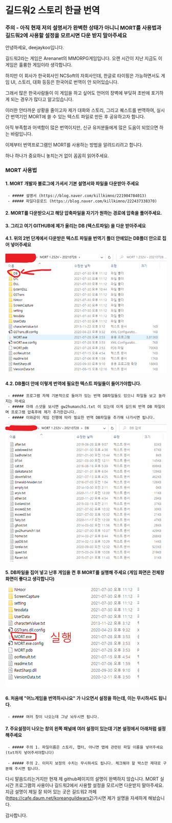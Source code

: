 # 길드워2 스토리 한글 번역

### 주의 - 아직 현재 저의 설명서가 완벽한 상태가 아니니 MORT를 사용법과 길드워2에 사용할 설정을 모르시면 다운 받지 말아주세요

안녕하세요, deejaykoo입니다. 

길드워2라는 게임은 Arenanet의 MMORPG게임입니다. 오랜 시간이 지난 지금도 이 게임은 훌륭한 게임이라 생각합니다.

하지만 이 회사가 한국회사인 NCSoft의 자회사인데, 한글로 타이핑은 가능하면서도 게임 UI, 스토리, 대화 등등은 한국어로 번역이 안 되어있습니다.

그래서 많은 한국사람들이 이 게임을 하고 싶어도 언어의 장벽에 부딪혀 초반에 포기하게 되는 경우가 많다고 알고있습니다.

이러한 안타까운 상황을 줄이고자 제가 대화와 스토리, 그리고 퀘스트를 번역하여, 실시간 번역기인 MORT에 쓸 수 있는 텍스트 파일로 만든 후 공유하고자 합니다.

아직 부족함과 어색함이 많은 번역이지만, 신규 유저분들에게 많은 도움이 되었으면 하는 바람입니다.

이제부터 번역프로그램인 MORT를 사용하는 방법을 알려드리려고 합니다.

하나 하나가 중요하니 놓치는거 없이 꼼꼼히 읽어주세요.

### MORT 사용법

#### 1. MORT 개발자 블로그에 가셔서 기본 설명서와 파일을 다운받아 주세요 
     - ##### 설명서 (https://blog.naver.com/killkimno/221904784013) 
     - ##### 파일다운로드 (https://blog.naver.com/killkimno/222437338370)

#### 2. MORT를 다운받으시고 해당 압축파일을 자기가 원하는 경로에 압축을 풀어주세요.

#### 3. 그리고 여기 GITHUB에 제가 올리는 DB (텍스트파일) 을 다운 받아주세요

#### 4.1. 위의 2번 단계에서 다운받은 텍스트 파일을 번역기 폴더 안에있는 DB폴더 안으로 집어 넣어주세요
![alt text](https://github.com/deejaykoo/instructionpics/blob/main/20210928_003050.png?raw=true)

#### 4.2. DB폴더 안에 이렇게 번역에 필요한 텍스트 파일들이 들어가야합니다.
     - ##### 프로그램 자체 기본적으로 들어가 있는 번역 DB파일들도 있으니 파일들 보고 놀라지는 마세요
     - ##### 아래 스샷을 보시면 gw2humanch1.txt 이 있는데 이게 길드워 번역 DB 파일이며 프로그램 압축후에 제가 추가한겁니다.
     - ##### 이와같이 게임 진행에 따라 필요한 번역 DB파일을 추가해 나가시면 됩니다.
![alt text](https://github.com/deejaykoo/instructionpics/blob/main/20210928_003059.png?raw=true)

#### 5. DB파일을 집어 넣고 난후 게임을 켠 후 MORT를 실행해 주세요 (게임 화면은 전체창화면이 좋다고 생각합니다)
![alt text](https://github.com/deejaykoo/instructionpics/blob/main/실행파일.png?raw=true)

#### 6. 처음에 "어느게임을 번역하시나요" 가 나오면서 설정을 하는데, 이는 무시하셔도 됩니다. 
     - ##### 여러 창이 나오는데 그냥 놔두시면 됩니다.

#### 7. 주요설정이 나오는 창의 왼쪽 패널에 여러 설정이 있는데 기본 설정에서 아래처럼 설정해주세요

     - ##### 주의 1. 파일이름은 스토리, 챕터, 아니면 맵에 관련된 파일 이름을 넣어주세요 (txt까지 넣어주셔야합니다)

     - ##### 주의 2. 이미지 보정의 수치는 무시하셔도 됩니다. 체크해야 할 박스만 제대로 구분해 주시면 됩니다.



다시 말씀드리는거지만 현재 제 github페이지의 설명이 완벽하지 않습니다. MORT 실시간 프로그램의 사용이나 길드워2에서 사용할 설정을 모르시면 다운받지 말아주세요. 
지금 설명이 제일 잘 되어 있는 곳은 길드워2 까페 (https://cafe.daum.net/koreanguildwars2)가시면 제가 설명을 자세하게 해놨습니다.

감사합니다.
